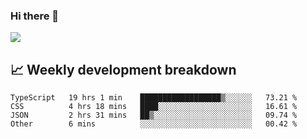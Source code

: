 ### Hi there 👋
<img align="center" src="https://github-readme-stats.vercel.app/api?username=Tumao727&show_icons=true&hide_title=true&theme=dracula" />


## 📈 Weekly development breakdown
<!--START_SECTION:waka-->

```text
TypeScript   19 hrs 1 min    ██████████████████▒░░░░░░   73.21 %
CSS          4 hrs 18 mins   ████░░░░░░░░░░░░░░░░░░░░░   16.61 %
JSON         2 hrs 31 mins   ██▒░░░░░░░░░░░░░░░░░░░░░░   09.74 %
Other        6 mins          ░░░░░░░░░░░░░░░░░░░░░░░░░   00.42 %
```

<!--END_SECTION:waka-->